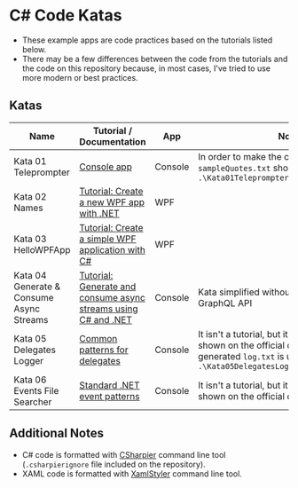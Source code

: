 # C# Code Katas

* These example apps are code practices based on the tutorials listed below.
* There may be a few differences between the code from the tutorials and the code on this repository because, in most cases, I've tried to use more modern or best practices.

## Katas

| Name | Tutorial / Documentation | App | Notes |
| ---- | -------- | --- | ----- |
| Kata 01 Teleprompter | [Console app](https://learn.microsoft.com/en-us/dotnet/csharp/tutorials/console-teleprompter) | Console | In order to make the code run properly, `sampleQuotes.txt` should be copied inside `.\Kata01Teleprompter\bin\Debug\net7.0\` |
| Kata 02 Names | [Tutorial: Create a new WPF app with .NET](https://learn.microsoft.com/en-us/dotnet/desktop/wpf/get-started/create-app-visual-studio?view=netdesktop-6.0) | WPF | |
| Kata 03 HelloWPFApp | [Tutorial: Create a simple WPF application with C#](https://learn.microsoft.com/en-us/visualstudio/get-started/csharp/tutorial-wpf?view=vs-2022) | WPF | |
| Kata 04 Generate & Consume Async Streams | [Tutorial: Generate and consume async streams using C# and .NET](https://learn.microsoft.com/en-us/dotnet/csharp/tutorials/generate-consume-asynchronous-stream) | Console | Kata simplified without consuming GitHub GraphQL API |
| Kata 05 Delegates Logger | [Common patterns for delegates](https://learn.microsoft.com/en-us/dotnet/csharp/delegates-patterns) | Console | It isn't a tutorial, but it's based on the code shown on the official documentation. The generated `log.txt` is under `.\Kata05DelegatesLogger\bin\Debug\net7.0\` |
| Kata 06 Events File Searcher | [Standard .NET event patterns](https://learn.microsoft.com/en-us/dotnet/csharp/event-pattern) | Console | It isn't a tutorial, but it's based on the code shown on the official documentation. |

## Additional Notes

* C# code is formatted with [CSharpier](https://csharpier.com/) command line tool (`.csharpierignore` file included on the repository).
* XAML code is formatted with [XamlStyler](https://github.com/Xavalon/XamlStyler) command line tool.